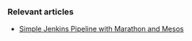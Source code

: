 ### Relevant articles

- [Simple Jenkins Pipeline with Marathon and Mesos](http://www.baeldung.com/jenkins-pipeline-with-marathon-mesos)
